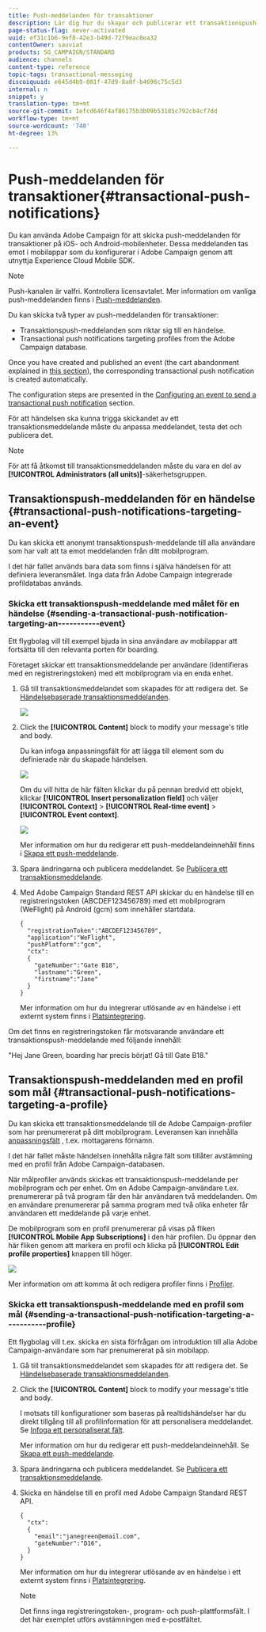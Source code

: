 ```yaml
---
title: Push-meddelanden för transaktioner
description: Lär dig hur du skapar och publicerar ett transaktionspush-meddelande.
page-status-flag: never-activated
uuid: ef31c1b6-9ef8-42e3-b49d-72f9eac8ea32
contentOwner: sauviat
products: SG_CAMPAIGN/STANDARD
audience: channels
content-type: reference
topic-tags: transactional-messaging
discoiquuid: e645d4b9-001f-47d9-8a0f-b4696c75c5d3
internal: n
snippet: y
translation-type: tm+mt
source-git-commit: 1efcd646f4af86175b3b09b53185c792cb4cf7dd
workflow-type: tm+mt
source-wordcount: '740'
ht-degree: 13%

---
```



# Push-meddelanden för transaktioner{#transactional-push-notifications}

Du kan använda Adobe Campaign för att skicka push-meddelanden för transaktioner på iOS- och Android-mobilenheter. Dessa meddelanden tas emot i mobilappar som du konfigurerar i Adobe Campaign genom att utnyttja Experience Cloud Mobile SDK.

>[!NOTE]
>
>Push-kanalen är valfri. Kontrollera licensavtalet.  Mer information om vanliga push-meddelanden finns i [Push-meddelanden](../../channels/using/about-push-notifications.md).

Du kan skicka två typer av push-meddelanden för transaktioner:

* Transaktionspush-meddelanden som riktar sig till en händelse.
* Transactional push notifications targeting profiles from the Adobe Campaign database.

Once you have created and published an event (the cart abandonment explained in [this section](../../channels/using/getting-started-with-transactional-msg.md#transactional-messaging-operating-principle)), the corresponding transactional push notification is created automatically.

The configuration steps are presented in the [Configuring an event to send a transactional push notification](../../administration/using/configuring-transactional-messaging.md#use-case--configuring-an-event-to-send-a-transactional-message) section.

För att händelsen ska kunna trigga skickandet av ett transaktionsmeddelande måste du anpassa meddelandet, testa det och publicera det.

>[!NOTE]
>
>För att få åtkomst till transaktionsmeddelanden måste du vara en del av **[!UICONTROL Administrators (all units)]**-säkerhetsgruppen.

## Transaktionspush-meddelanden för en händelse {#transactional-push-notifications-targeting-an-event}

Du kan skicka ett anonymt transaktionspush-meddelande till alla användare som har valt att ta emot meddelanden från ditt mobilprogram.

I det här fallet används bara data som finns i själva händelsen för att definiera leveransmålet. Inga data från Adobe Campaign integrerade profildatabas används.

### Skicka ett transaktionspush-meddelande med målet för en händelse {#sending-a-transactional-push-notification-targeting-an-----------event}

Ett flygbolag vill till exempel bjuda in sina användare av mobilappar att fortsätta till den relevanta porten för boarding.

Företaget skickar ett transaktionsmeddelande per användare (identifieras med en registreringstoken) med ett mobilprogram via en enda enhet.

1. Gå till transaktionsmeddelandet som skapades för att redigera det. Se [Händelsebaserade transaktionsmeddelanden](../../channels/using/event-transactional-messages.md).

   ![](assets/message-center_push_message.png)

1. Click the **[!UICONTROL Content]** block to modify your message&#39;s title and body.

   Du kan infoga anpassningsfält för att lägga till element som du definierade när du skapade händelsen.

   ![](assets/message-center_push_content.png)

   Om du vill hitta de här fälten klickar du på pennan bredvid ett objekt, klickar **[!UICONTROL Insert personalization field]** och väljer **[!UICONTROL Context]** > **[!UICONTROL Real-time event]** > **[!UICONTROL Event context]**.

   ![](assets/message-center_push_personalization.png)

   Mer information om hur du redigerar ett push-meddelandeinnehåll finns i [Skapa ett push-meddelande](../../channels/using/preparing-and-sending-a-push-notification.md).

1. Spara ändringarna och publicera meddelandet.  Se [Publicera ett transaktionsmeddelande](../../channels/using/event-transactional-messages.md#publishing-a-transactional-message).
1. Med Adobe Campaign Standard REST API skickar du en händelse till en registreringstoken (ABCDEF123456789) med ett mobilprogram (WeFlight) på Android (gcm) som innehåller startdata.

   ```
   {
     "registrationToken":"ABCDEF123456789",
     "application":"WeFlight",
     "pushPlatform":"gcm",
     "ctx":
     {
       "gateNumber":"Gate B18",
       "lastname":"Green",
       "firstname":"Jane"
     }
   }
   ```

   Mer information om hur du integrerar utlösande av en händelse i ett externt system finns i [Platsintegrering](../../administration/using/configuring-transactional-messaging.md#integrating-the-triggering-of-the-event-in-a-website).

Om det finns en registreringstoken får motsvarande användare ett transaktionspush-meddelande med följande innehåll:

&quot;Hej Jane Green, boarding har precis börjat! Gå till Gate B18.&quot;

## Transaktionspush-meddelanden med en profil som mål {#transactional-push-notifications-targeting-a-profile}

Du kan skicka ett transaktionsmeddelande till de Adobe Campaign-profiler som har prenumererat på ditt mobilprogram. Leveransen kan innehålla [anpassningsfält](../../designing/using/personalization.md#inserting-a-personalization-field) , t.ex. mottagarens förnamn.

I det här fallet måste händelsen innehålla några fält som tillåter avstämning med en profil från Adobe Campaign-databasen.

När målprofiler används skickas ett transaktionspush-meddelande per mobilprogram och per enhet. Om en Adobe Campaign-användare t.ex. prenumererar på två program får den här användaren två meddelanden. Om en användare prenumererar på samma program med två olika enheter får användaren ett meddelande på varje enhet.

De mobilprogram som en profil prenumererar på visas på fliken **[!UICONTROL Mobile App Subscriptions]** i den här profilen. Du öppnar den här fliken genom att markera en profil och klicka på **[!UICONTROL Edit profile properties]** knappen till höger.

![](assets/push_notif_subscriptions.png)

Mer information om att komma åt och redigera profiler finns i [Profiler](../../audiences/using/creating-profiles.md).

### Skicka ett transaktionspush-meddelande med en profil som mål {#sending-a-transactional-push-notification-targeting-a-----------profile}

Ett flygbolag vill t.ex. skicka en sista förfrågan om introduktion till alla Adobe Campaign-användare som har prenumererat på sin mobilapp.

1. Gå till transaktionsmeddelandet som skapades för att redigera det. Se [Händelsebaserade transaktionsmeddelanden](../../channels/using/event-transactional-messages.md).

   <!--![](assets/message-center_push_message_profile.png)-->

1. Click the **[!UICONTROL Content]** block to modify your message&#39;s title and body.

   I motsats till konfigurationer som baseras på realtidshändelser har du direkt tillgång till all profilinformation för att personalisera meddelandet. Se [Infoga ett personaliserat fält](../../designing/using/personalization.md#inserting-a-personalization-field).

   <!--![](assets/message-center_push_content_profile.png)-->

   Mer information om hur du redigerar ett push-meddelandeinnehåll. Se [Skapa ett push-meddelande](../../channels/using/preparing-and-sending-a-push-notification.md).

1. Spara ändringarna och publicera meddelandet.  Se [Publicera ett transaktionsmeddelande](../../channels/using/event-transactional-messages.md#publishing-a-transactional-message).
1. Skicka en händelse till en profil med Adobe Campaign Standard REST API.

   ```
   {
     "ctx":
     {
       "email":"janegreen@email.com",
       "gateNumber":"D16",
     }
   }
   ```

   Mer information om hur du integrerar utlösande av en händelse i ett externt system finns i [Platsintegrering](../../administration/using/configuring-transactional-messaging.md#integrating-the-triggering-of-the-event-in-a-website).

   >[!NOTE]
   >
   >Det finns inga registreringstoken-, program- och push-plattformsfält. I det här exemplet utförs avstämningen med e-postfältet.

